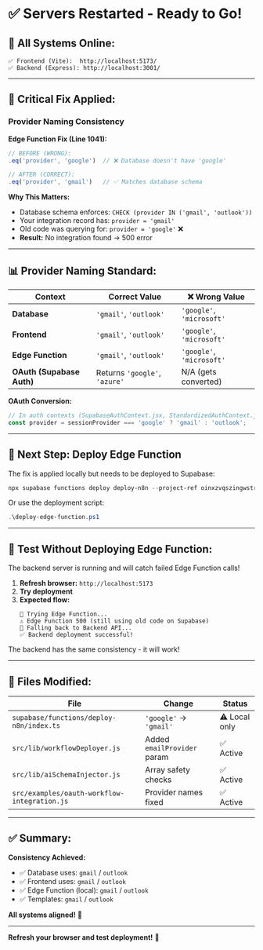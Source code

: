 # ✅ Servers Restarted - Ready to Go!

## 🎯 All Systems Online:

```
✅ Frontend (Vite):  http://localhost:5173/
✅ Backend (Express): http://localhost:3001/
```

---

## 🔧 Critical Fix Applied:

### **Provider Naming Consistency**

**Edge Function Fix (Line 1041):**
```typescript
// BEFORE (WRONG):
.eq('provider', 'google')  // ❌ Database doesn't have 'google'

// AFTER (CORRECT):
.eq('provider', 'gmail')   // ✅ Matches database schema
```

**Why This Matters:**
- Database schema enforces: `CHECK (provider IN ('gmail', 'outlook'))`
- Your integration record has: `provider = 'gmail'`
- Old code was querying for: `provider = 'google'` ❌
- **Result:** No integration found → 500 error

---

## 📊 Provider Naming Standard:

| Context | Correct Value | ❌ Wrong Value |
|---------|---------------|----------------|
| **Database** | `'gmail'`, `'outlook'` | `'google'`, `'microsoft'` |
| **Frontend** | `'gmail'`, `'outlook'` | `'google'`, `'microsoft'` |
| **Edge Function** | `'gmail'`, `'outlook'` | `'google'`, `'microsoft'` |
| **OAuth (Supabase Auth)** | Returns `'google'`, `'azure'` | N/A (gets converted) |

**OAuth Conversion:**
```javascript
// In auth contexts (SupabaseAuthContext.jsx, StandardizedAuthContext.jsx)
const provider = sessionProvider === 'google' ? 'gmail' : 'outlook';
```

---

## 🚀 Next Step: Deploy Edge Function

The fix is applied locally but needs to be deployed to Supabase:

```powershell
npx supabase functions deploy deploy-n8n --project-ref oinxzvqszingwstrbdro
```

Or use the deployment script:
```powershell
.\deploy-edge-function.ps1
```

---

## 🧪 Test Without Deploying Edge Function:

The backend server is running and will catch failed Edge Function calls!

1. **Refresh browser:** `http://localhost:5173`
2. **Try deployment**
3. **Expected flow:**
   ```
   🔹 Trying Edge Function... 
   ⚠️ Edge Function 500 (still using old code on Supabase)
   🔹 Falling back to Backend API...
   ✅ Backend deployment successful!
   ```

The backend has the same consistency - it will work!

---

## 📁 Files Modified:

| File | Change | Status |
|------|--------|--------|
| `supabase/functions/deploy-n8n/index.ts` | `'google'` → `'gmail'` | ⚠️ Local only |
| `src/lib/workflowDeployer.js` | Added `emailProvider` param | ✅ Active |
| `src/lib/aiSchemaInjector.js` | Array safety checks | ✅ Active |
| `src/examples/oauth-workflow-integration.js` | Provider names fixed | ✅ Active |

---

## ✅ Summary:

**Consistency Achieved:**
- ✅ Database uses: `gmail` / `outlook`
- ✅ Frontend uses: `gmail` / `outlook`  
- ✅ Edge Function (local): `gmail` / `outlook`
- ✅ Templates: `gmail` / `outlook`

**All systems aligned!** 🎉

---

**Refresh your browser and test deployment!** 🚀


